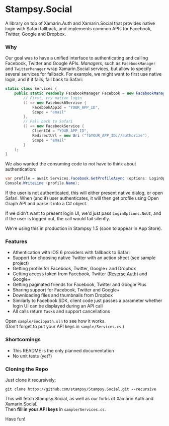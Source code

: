 Stampsy.Social
==============

A library on top of Xamarin.Auth and Xamarin.Social that provides native login with Safari fallback, and implements common APIs for Facebook, Twitter, Google and Dropbox.

### Why

Our goal was to have a unified interface to authenticating and calling Facebook, Twitter and Google APIs. *Managers*, such as `FacebookManager` and `TwitterManager` wrap Xamarin.Social services, but allow to specify several services for fallback. For example, we might want to first use native login, and if it fails, fall back to Safari:

```c#
static class Services {
    public static readonly FacebookManager Facebook = new FacebookManager (
        // First, try native login
        () => new Facebook6Service {
            FacebookAppId = "YOUR_APP_ID",
            Scope = "email"
        },
        // Fall back to Safari
        () => new FacebookService {
            ClientId = "YOUR_APP_ID",
            RedirectUrl = new Uri ("fbYOUR_APP_ID://authorize"),
            Scope = "email"
        }
    );
}
```

We also wanted the consuming code to not have to think about authentication:

```c#
var profile = await Services.Facebook.GetProfileAsync (options: LoginOptions.WithUI);
Console.WriteLine (profile.Name);
```

If the user is not authenticated, this will either present native dialog, or open Safari. When (and if) user authenticates, it will then get profile using Open Graph API and parse it into a C# object.

If we didn't want to present login UI, we'd just pass `LoginOptions.NoUI`, and if the user is logged out, the call would fail silently.

We're using this in production in Stampsy 1.5 (soon to appear in App Store).

### Features

* Athentication with iOS 6 providers with fallback to Safari
* Support for choosing native Twitter with an action sheet (see sample project)
* Getting profile for Facebook, Twitter, Google+ and Dropbox
* Getting access token from Facebook, Twitter ([Reverse Auth](https://dev.twitter.com/docs/ios/using-reverse-auth)) and Google+
* Getting paginated friends for Facebook, Twitter and Google Plus
* Sharing support for Facebook, Twitter and Google+
* Downloading files and thumbnails from Dropbox
* Similarly to Facebook SDK, client code just passes a parameter whether login UI can be displayed during an API call
* All calls return `Task`s and support cancellations

Open `sample/Sociopath.sln` to see how it works.  
(Don't forget to put your API keys in `sample/Services.cs`.)

### Shortcomings

* This README is the only planned documentation
* No unit tests (yet?)

### Cloning the Repo

Just clone it recursively:

    git clone https://github.com/stampsy/Stampsy.Social.git --recursive

This will fetch Stampsy.Social, as well as our forks of Xamarin.Auth and Xamarin.Social.  
Then **fill in your API keys** in `sample/Services.cs`.

Have fun!
